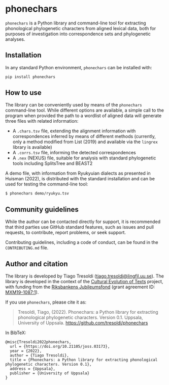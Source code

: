 # phonechars

`phonechars` is a Python library and command-line tool
for extracting phonological phylogenetic characters from aligned lexical data,
both for purposes of investigation into correspondence sets and phylogenetic
analyses.


## Installation

In any standard Python environment, `phonechars` can be installed with:

```bash
pip install phonechars
```

## How to use

The library can be conveniently used by means of the `phonechars` command-line
tool. While different options are available, a simple call to the program
when provided the path to a wordlist of aligned data
will generate three files with related information:

  - A `.chars.tsv` file, extending the alignment information with correspondences
    inferred by means of different methods (currently, only a method modified from
    List (2019) and available via the `lingrex` library is available)
  - A `.corrs.tsv` file, informing the detected correspondences
  - A `.nex` (NEXUS) file, suitable for analysis with standard phylogenetic tools
    including SplitsTree and BEAST2

A demo file, with information from Ryukyuian dialects as presented in
Huisman (2022), is distributed with the standard installation and can be
used for testing the command-line tool:

```bash
$ phonechars demo/ryukyu.tsv
```

## Community guidelines

While the author can be contacted directly for support, it is recommended that
third parties use GitHub standard features, such as issues and pull requests, to
contribute, report problems, or seek support.

Contributing guidelines, including a code of conduct, can be found in the
`CONTRIBUTING.md` file.


## Author and citation

The library is developed by Tiago Tresoldi (tiago.tresoldi@lingfil.uu.se). The library is developed in the context of
the [Cultural Evolution of Texts](https://github.com/evotext/) project, with funding from the
[Riksbankens Jubileumsfond](https://www.rj.se/) (grant agreement ID:
[MXM19-1087:1](https://www.rj.se/en/anslag/2019/cultural-evolution-of-texts/)).

If you use `phonechars`, please cite it as:

> Tresoldi, Tiago, (2022). Phonechars: a Python library for extracting phonological phylogenetic characters. Version 0.1. Uppsala, University of Uppsala. https://github.com/tresoldi/phonechars

In BibTeX:

```
@misc{Tresoldi2022phonechars,
  url = {https://doi.org/10.21105/joss.03173},
  year = {2022},
  author = {Tiago Tresoldi},
  title = {Phonechars: a Python library for extracting phonological phylogenetic characters. Version 0.1},
  address = {Uppsala},
  publisher = {University of Uppsala}
}
```